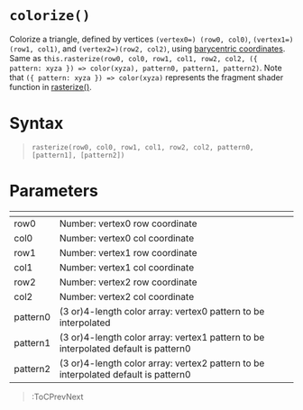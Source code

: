 # `colorize()`

Colorize a triangle, defined by vertices `(vertex0=) (row0, col0)`, `(vertex1=)(row1, col1)`, and `(vertex2=)(row2, col2)`, using [barycentric coordinates](https://fgiesen.wordpress.com/2013/02/06/the-barycentric-conspirac/). Same as `this.rasterize(row0, col0, row1, col1, row2, col2, ({ pattern: xyza }) => color(xyza), pattern0, pattern1, pattern2)`. Note that `({ pattern: xyza }) => color(xyza)` represents the fragment shader function in  [rasterize()](/docs/vc/rasterize).

# Syntax

> `rasterize(row0, col0, row1, col1, row2, col2, pattern0, [pattern1], [pattern2])`

# Parameters

| <!-- --> | <!-- -->                                                                           |
|----------|------------------------------------------------------------------------------------|
| row0     | Number: vertex0 row coordinate                                                     |
| col0     | Number: vertex0 col coordinate                                                     |
| row1     | Number: vertex1 row coordinate                                                     |
| col1     | Number: vertex1 col coordinate                                                     |
| row2     | Number: vertex2 row coordinate                                                     |
| col2     | Number: vertex2 col coordinate                                                     |
| pattern0 | (3 or)4-length color array: vertex0 pattern to be interpolated                     |
| pattern1 | (3 or)4-length color array: vertex1 pattern to be interpolated default is pattern0 |
| pattern2 | (3 or)4-length color array: vertex2 pattern to be interpolated default is pattern0 |

> :ToCPrevNext